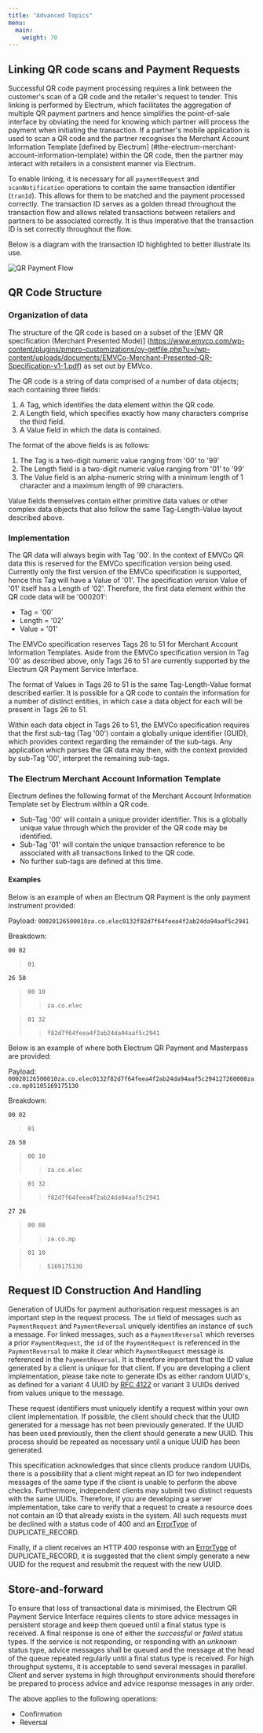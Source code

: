 ```yaml
---
title: "Advanced Topics"
menu:
  main:
    weight: 70
---
```


## Linking QR code scans and Payment Requests
Successful QR code payment processing requires a link between the customer's scan of a QR code and the retailer's request to tender. This linking is performed by Electrum, which facilitates the aggregation of multiple QR payment partners and hence simplifies the point-of-sale interface by obviating the need for knowing which partner will process the payment when initiating the transaction. If a partner's mobile application is used to scan a QR code and the partner recognises the Merchant Account Information Template [defined by Electrum] (#the-electrum-merchant-account-information-template) within the QR code, then the partner may interact with retailers in a consistent manner via Electrum.

To enable linking, it is necessary for all `paymentRequest` and `scanNotification` operations to contain the same transaction identifier (`tranId`). This allows for them to be matched and the payment processed correctly. The transaction ID serves as a golden thread throughout the transaction flow and allows related transactions between retailers and partners to be associated correctly. It is thus imperative that the transaction ID is set correctly throughout the flow.

Below is a diagram with the transaction ID highlighted to better illustrate its use.

![QR Payment Flow](/images/full_qr_flow_showing_tranid.png "QR Payment Flow Highlighting the Transaction ID.")

## QR Code Structure
### Organization of data
The structure of the QR code is based on a subset of the [EMV QR specification (Merchant Presented Mode)] (https://www.emvco.com/wp-content/plugins/pmpro-customizations/oy-getfile.php?u=/wp-content/uploads/documents/EMVCo-Merchant-Presented-QR-Specification-v1-1.pdf) as set out by EMVco.

The QR code is a string of data comprised of a number of data objects; each containing three fields:

1. A Tag, which identifies the data element within the QR code.
2. A Length field, which specifies exactly how many characters comprise the third field.
3. A Value field in which the data is contained.

The format of the above fields is as follows:

1. The Tag is a two-digit numeric value ranging from '00' to '99'
2. The Length field is a two-digit numeric value ranging from '01' to '99'
3. The Value field is an alpha-numeric string with a minimum length of 1 character and a maximum length of 99 characters.

Value fields themselves contain either primitive data values or other complex data objects that also follow the same Tag-Length-Value layout described above.

### Implementation
The QR data will always begin with Tag '00'. In the context of EMVCo QR data this is reserved for the EMVCo specification version being used. Currently only the first version of the EMVCo specification is supported, hence this Tag will have a Value of '01'. The specification version Value of '01' itself has a Length of '02'. Therefore, the first data element within the QR code data will be '000201':

- Tag = '00'
- Length = '02'
- Value = '01'

The EMVCo specification reserves Tags 26 to 51 for Merchant Account Information Templates. Aside from the EMVCo specification version in Tag '00' as described above, only Tags 26 to 51 are currently supported by the Electrum QR Payment Service Interface.

The format of Values in Tags 26 to 51 is the same Tag-Length-Value format described earlier. It is possible for a QR code to contain the information for a number of distinct entities, in which case a data object for each will be present in Tags 26 to 51.

Within each data object in Tags 26 to 51, the EMVCo specification requires that the first sub-tag (Tag '00') contain a globally unique identifier (GUID), which provides context regarding the remainder of the sub-tags. Any application which parses the QR data may then, with the context provided by sub-Tag '00', interpret the remaining sub-tags.

### The Electrum Merchant Account Information Template

Electrum defines the following format of the Merchant Account Information Template set by Electrum within a QR code.

- Sub-Tag '00' will contain a unique provider identifier. This is a globally unique value through which the provider of the QR code may be identified.
- Sub-Tag '01' will contain the unique transaction reference to be associated with all transactions linked to the QR code.
- No further sub-tags are defined at this time.

#### Examples
Below is an example of when an Electrum QR Payment is the only payment instrument provided:

Payload: `00020126500010za.co.elec0132f82d7f64feea4f2ab24da94aaf5c2941`

Breakdown:

`00 02 `
> `01 `

`26 50`
> `00 10`
>> `za.co.elec`

> `01 32`
>> `f82d7f64feea4f2ab24da94aaf5c2941`

Below is an example of where both Electrum QR Payment and Masterpass are provided:

Payload: `00020126500010za.co.elec0132f82d7f64feea4f2ab24da94aaf5c294127260008za.co.mp01105169175130`

Breakdown:

`00 02 `
> `01 `

`26 50`
> `00 10`
>> `za.co.elec`

> `01 32`
>> `f82d7f64feea4f2ab24da94aaf5c2941`

`27 26`
> `00 08`
>> `za.co.mp`

> `01 10`
>> `5169175130`

## Request ID Construction And Handling

Generation of UUIDs for payment authorisation request messages is an important step in the request process.
The `id` field of messages such as `PaymentRequest` and `PaymentReversal` uniquely identifies an instance of
such a message. For linked messages, such as a `PaymentReversal` which reverses a prior `PaymentRequest`,
the `id` of the `PaymentRequest` is referenced in the `PaymentReversal` to make it clear which `PaymentRequest`
message is referenced in the `PaymentReversal`. It is therefore important that the ID value generated by a
client is unique for that client. If you are developing a client implementation, please take note to generate
IDs as either random UUID's, as defined for a variant 4 UUID by [RFC 4122](https://tools.ietf.org/html/rfc4122)
or variant 3 UUIDs derived from values unique to the message.

These request identifiers must uniquely identify a request within your own client implementation. If possible, the client
should check that the UUID generated for a message has not been previously generated. If the UUID has been used previously,
then the client should generate a new UUID. This process should be repeated as necessary until a unique UUID has been generated.

This specification acknowledges that since clients produce random UUIDs, there is a possibility that a client might repeat an
ID for two independent messages of the same type if the client is unable to perform the above checks. Furthermore, independent
clients may submit two distinct requests with the same UUIDs. Therefore, if you are developing a server implementation,
take care to verify that a request to create a resource does not contain an ID that already exists in the system.
All such requests must be declined with a status code of 400 and an [ErrorType](/definitions/#ErrorDetail) of
DUPLICATE_RECORD.

Finally, if a client receives an HTTP 400 response with an [ErrorType](/definitions/#ErrorDetail)
of DUPLICATE_RECORD, it is suggested that the client simply generate a new UUID for the request and resubmit the
request with the new UUID.

## Store-and-forward

To ensure that loss of transactional data is minimised, the Electrum QR Payment Service Interface requires clients to
store advice messages in persistent storage and keep them queued until a final status type is received.
A final response is one of either the _successful_ or _failed_ status types. If the
service is not responding, or responding with an _unknown_ status type, advice messages shall be queued
and the message at the head of the queue repeated regularly until a final status type is received.
For high throughput systems, it is acceptable to send several messages in parallel.
Client and server systems in high throughput environments should therefore be prepared to process advice and
advice response messages in any order.

The above applies to the following operations:

* Confirmation
* Reversal
